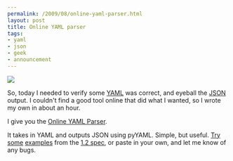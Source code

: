 ```yaml
--- 
permalink: /2009/08/online-yaml-parser.html
layout: post
title: Online YAML parser
tags: 
- yaml
- json
- geek
- announcement
---
```

<a href="http://yaml-online-parser.appspot.com/"><img src="http://swik.net/swikIcons/img-240-96x96.jpg" class="left" /></a> 

So, today I needed to verify some <a href="http://yaml.org">YAML</a> was correct, and eyeball the <a href="http://json.org">JSON</a> output. I couldn't find a good tool online that did what I wanted, so I wrote my own in about an hour.  

I give you the <a href="http://yaml-online-parser.appspot.com/">Online YAML Parser</a>.   

It takes in YAML and outputs JSON using pyYAML. Simple, but useful. <a href="http://yaml-online-parser.appspot.com/?yaml=-%20Mark%20McGwire%0A-%20Sammy%20Sosa%0A-%20Ken%20Griffey%0A">Try</a> <a href="http://yaml-online-parser.appspot.com/?yaml=canonical%3A%201.23015e%2B3%0Aexponential%3A%2012.3015e%2B02%0Afixed%3A%201230.15%0Anegative%20infinity%3A%20-.inf%0Anot%20a%20number%3A%20.NaN%0A">some</a> <a href="http://yaml-online-parser.appspot.com/?yaml=null%3A%0Abooleans%3A%20[%20true%2C%20false%20]%0Astring%3A%20%27012345%27%0A">examples</a> from the <a href="http://www.yaml.org/spec/1.2/spec.html">1.2 spec</a>, or paste in your own, and let me know of any bugs.
